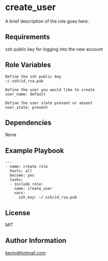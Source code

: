 create_user
=========

A brief description of the role goes here.

Requirements
------------

ssh public key for logging into the new account

Role Variables
--------------

    Define the ssh public key
    ~/.ssh/id_rsa.pub

    Define the user you would like to create
    user_name: default

    Define the user state present or absent
    user_state: present

Dependencies
------------

None

Example Playbook
----------------

    ---
    - name: create role
      hosts: all
      become: yes
      tasks:
      - include_role:
        name: create_user
        vars:
          ssh_key: ~/.ssh/id_rsa.pub

License
-------

MIT

Author Information
------------------

kevin@hotmail.com
